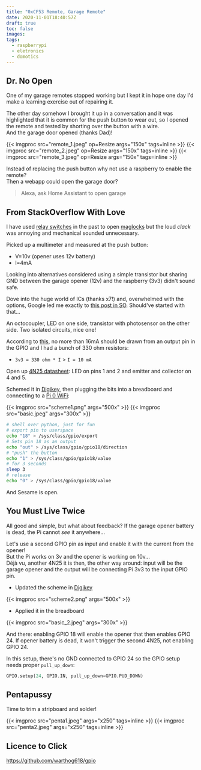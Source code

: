 ```yaml
---
title: "0xCF53 Remote, Garage Remote"
date: 2020-11-01T18:40:57Z
draft: true
toc: false
images:
tags: 
  - raspberrypi
  - eletronics
  - domotics
---
```


## Dr. No Open

One of my garage remotes stopped working but I kept it in hope one day I'd make a learning exercise out of repairing it.

The other day somehow I brought it up in a conversation and it was highlighted that it is common for the push button to wear out, so I opened the remote and tested by shorting over the button with a wire.  
And the garage door opened (thanks Dad)!

{{< imgproc src="remote_1.jpeg" op=Resize args="150x" tags=inline >}}
{{< imgproc src="remote_2.jpeg" op=Resize args="150x" tags=inline >}}
{{< imgproc src="remote_3.jpeg" op=Resize args="150x" tags=inline >}}

Instead of replacing the push button why not use a raspberry to enable the remote?  
Then a webapp could open the garage door?  
> Alexa, ask Home Assistant to open garage

## From StackOverflow With Love

I have used [relay switches](https://en.wikipedia.org/wiki/Relay) in the past to open [maglocks](https://en.wikipedia.org/wiki/Electromagnetic_lock) but the loud *clack* was annoying and mechanical sounded unnecessary.

Picked up a multimeter and measured at the push button:
* V=10v (opener uses 12v battery)
* I=4mA

Looking into alternatives considered using a simple transistor but sharing GND between the garage opener (12v) and the raspberry (3v3) didn't sound safe.

Dove into the huge world of ICs (thanks x7!) and, overwhelmed with the options, Google led me exactly to [this post in SO](https://electronics.stackexchange.com/questions/76682/shorting-a-remote-control-pushbutton-with-gpio-and-a-transistor). Should've started with that...

An octocoupler, LED on one side, transistor with photosensor on the other side. Two isolated circuits, nice one!

According to [this](http://www.mosaic-industries.com/embedded-systems/microcontroller-projects/raspberry-pi/gpio-pin-electrical-specifications#rpi-gpio-input-voltage-and-output-current-limitations), no more than 16mA should be drawn from an output pin in the GPIO and I had a bunch of 330 ohm resistors:

* `3v3 = 330 ohm * I` > `I = 10 mA`

Open up [4N25 datasheet](https://www.digikey.com/en/products/detail/lite-on-inc/4N25/385762): LED on pins 1 and 2 and emitter and collector on 4 and 5.

Schemed it in [Digikey](https://www.digikey.pt/schemeit/project/rgr1-cc1bac87b73e494884bbe0246aa2afe0/), then plugging the bits into a breadboard and connecting to a [Pi 0 WiFi](https://www.raspberrypi.org/products/raspberry-pi-zero-w/?resellerType=home):

{{< imgproc src="scheme1.png" args="500x" >}}
{{< imgproc src="basic.jpeg" args="300x" >}}

```bash
# shell over python, just for fun
# export pin to userspace
echo "18" > /sys/class/gpio/export
# Sets pin 18 as an output
echo "out" > /sys/class/gpio/gpio18/direction
# "push" the button
echo "1" > /sys/class/gpio/gpio18/value
# for 3 seconds
sleep 3
# release
echo "0" > /sys/class/gpio/gpio18/value 
```

And Sesame is open.

## You Must Live Twice

All good and simple, but what about feedback? If the garage opener battery is dead, the Pi cannot *see* it anywhere...

Let's use a second GPIO pin as input and enable it with the current from the opener!  
But the Pi works on 3v and the opener is working on 10v...  
Déjà vu, another 4N25 it is then, the other way around: input will be the garage opener and the output will be connecting Pi 3v3 to the input GPIO pin.

* Updated the scheme in [Digikey](https://www.digikey.pt/schemeit/project/rgr1-cc1bac87b73e494884bbe0246aa2afe0/b59742577e02417988ec0c8ade0acb29)

{{< imgproc src="scheme2.png" args="500x" >}}

* Applied it in the breadboard

{{< imgproc src="basic_2.jpeg" args="300x" >}}

And there: enabling GPIO 18 will enable the opener that then enables GPIO 24. If opener battery is dead, it won't trigger the second 4N25, not enabling GPIO 24.

In this setup, there's no GND connected to GPIO 24 so the GPIO setup needs proper `pull_up_down`:

```python
GPIO.setup(24, GPIO.IN, pull_up_down=GPIO.PUD_DOWN)
```

## Pentapussy

Time to trim a stripboard and solder!

{{< imgproc src="penta1.jpeg" args="x250" tags=inline >}}
{{< imgproc src="penta2.jpeg" args="x250" tags=inline >}}



## Licence to Click

https://github.com/warthog618/gpio